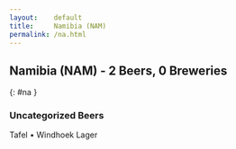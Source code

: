 ```yaml
---
layout:    default
title:     Namibia (NAM)
permalink: /na.html
---
```


## Namibia (NAM) - 2 Beers, 0 Breweries
{: #na }




### Uncategorized Beers

Tafel   • Windhoek Lager  



 
